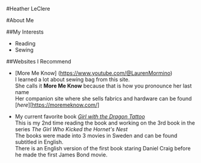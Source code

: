 #Heather LeClere 
 
#About Me  

##My Interests  
* Reading  
* Sewing  



##Websites I Recommend  
* [More Me Know] (https://www.youtube.com/@LaurenMormino)  
 I learned a lot about sewing bag from this site.  
 She calls it **More Me Know** because that is how you pronounce her last name  
 Her companion site where she sells fabrics and hardware can be found [_here_][https://moremeknow.com/]  

* My current favorite book [_Girl with the Dragon Tattoo_](https://www.amazon.com/Girl-with-Dragon-Tattoo-audiobook/dp/B001G8MA4O/ref=sr_1_3?crid=1BB56G4JAGMZS&dib=eyJ2IjoiMSJ9.-i4P7ArtSzfQZ5cvpXSG2WwJ_5jpO1VVTaTst2PdApXO0YeyEtkPt1X3fOh-FgLAoFwkGwnFW6OE5N8AR5T_jg5qhLFbATjKqjX0o1_mdz07esbHSDcpMHsXDG6hN9mWSY-fWclRn-YGMEuTWDjHk9SuX0-RdZWahOP6mm8qgCdBp5iXgpb_zINBOjibNkfPnIwD0qSEbZvHNn30IHk__fiP2w8uhZbV8TFLGbc5ZVE.NhcWzbcRNcCOqYeXPxb2xQjUmcT_v9yA-vERfj4AbLw&dib_tag=se&keywords=girl+with+dragon+tattoo&qid=1737678911&sprefix=girl+with+dragon%2Caps%2C120&sr=8-3)    
 This is my 2nd time reading the book and working on the 3rd book in the series _The Girl Who Kicked the Hornet's Nest_  
 The books were made into 3 movies in Sweden and can be found subtitled in English.  
 There is an English version of the first book staring Daniel Craig before he made the first James Bond movie.



